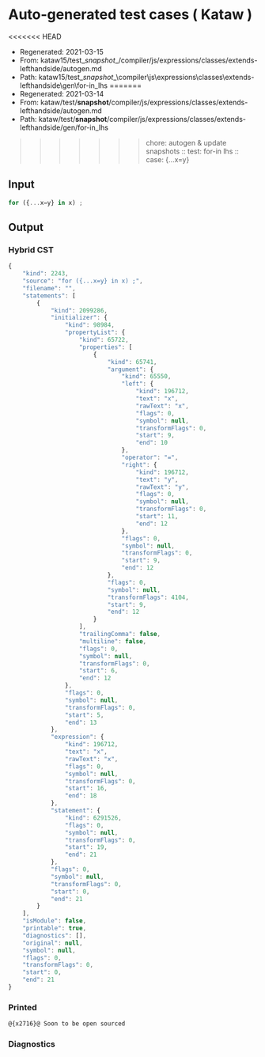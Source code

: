 # Auto-generated test cases ( Kataw )
<<<<<<< HEAD
- Regenerated: 2021-03-15
- From: kataw15/test\__snapshot__/compiler/js/expressions/classes/extends-lefthandside/autogen.md
- Path: kataw15/test\__snapshot__\compiler\js\expressions\classes\extends-lefthandside\gen\for-in_lhs
=======
- Regenerated: 2021-03-14
- From: kataw/test/__snapshot__/compiler/js/expressions/classes/extends-lefthandside/autogen.md
- Path: kataw/test/__snapshot__/compiler/js/expressions/classes/extends-lefthandside/gen/for-in_lhs
>>>>>>> chore: autogen & update snapshots
> :: test: for-in lhs
> :: case: {...x=y}
## Input

`````js
for ({...x=y} in x) ;
`````

## Output

### Hybrid CST

```javascript
{
    "kind": 2243,
    "source": "for ({...x=y} in x) ;",
    "filename": "",
    "statements": [
        {
            "kind": 2099286,
            "initializer": {
                "kind": 98984,
                "propertyList": {
                    "kind": 65722,
                    "properties": [
                        {
                            "kind": 65741,
                            "argument": {
                                "kind": 65550,
                                "left": {
                                    "kind": 196712,
                                    "text": "x",
                                    "rawText": "x",
                                    "flags": 0,
                                    "symbol": null,
                                    "transformFlags": 0,
                                    "start": 9,
                                    "end": 10
                                },
                                "operator": "=",
                                "right": {
                                    "kind": 196712,
                                    "text": "y",
                                    "rawText": "y",
                                    "flags": 0,
                                    "symbol": null,
                                    "transformFlags": 0,
                                    "start": 11,
                                    "end": 12
                                },
                                "flags": 0,
                                "symbol": null,
                                "transformFlags": 0,
                                "start": 9,
                                "end": 12
                            },
                            "flags": 0,
                            "symbol": null,
                            "transformFlags": 4104,
                            "start": 9,
                            "end": 12
                        }
                    ],
                    "trailingComma": false,
                    "multiline": false,
                    "flags": 0,
                    "symbol": null,
                    "transformFlags": 0,
                    "start": 6,
                    "end": 12
                },
                "flags": 0,
                "symbol": null,
                "transformFlags": 0,
                "start": 5,
                "end": 13
            },
            "expression": {
                "kind": 196712,
                "text": "x",
                "rawText": "x",
                "flags": 0,
                "symbol": null,
                "transformFlags": 0,
                "start": 16,
                "end": 18
            },
            "statement": {
                "kind": 6291526,
                "flags": 0,
                "symbol": null,
                "transformFlags": 0,
                "start": 19,
                "end": 21
            },
            "flags": 0,
            "symbol": null,
            "transformFlags": 0,
            "start": 0,
            "end": 21
        }
    ],
    "isModule": false,
    "printable": true,
    "diagnostics": [],
    "original": null,
    "symbol": null,
    "flags": 0,
    "transformFlags": 0,
    "start": 0,
    "end": 21
}
```

### Printed

```javascript
@{x2716}@ Soon to be open sourced
```

### Diagnostics

```javascript

```

